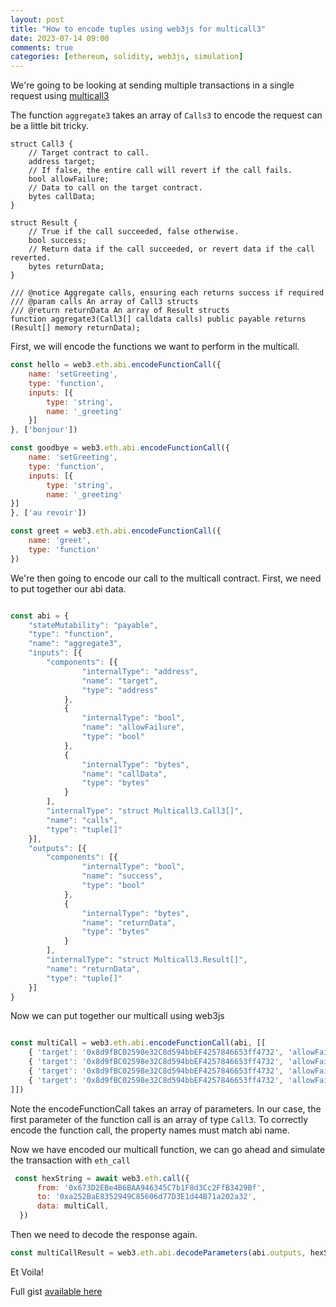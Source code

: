 ```yaml
---
layout: post
title: "How to encode tuples using web3js for multicall3"
date: 2023-07-14 09:00
comments: true
categories: [ethereum, solidity, web3js, simulation]
---
```


We're going to be looking at sending multiple transactions in a single request using [multicall3](https://github.com/mds1/multicall)

The function `aggregate3` takes an array of `Calls3` to encode the request can be a little bit tricky. 

```solidity
struct Call3 {
    // Target contract to call.
    address target;
    // If false, the entire call will revert if the call fails.
    bool allowFailure;
    // Data to call on the target contract.
    bytes callData;
}

struct Result {
    // True if the call succeeded, false otherwise.
    bool success;
    // Return data if the call succeeded, or revert data if the call reverted.
    bytes returnData;
}

/// @notice Aggregate calls, ensuring each returns success if required
/// @param calls An array of Call3 structs
/// @return returnData An array of Result structs
function aggregate3(Call3[] calldata calls) public payable returns (Result[] memory returnData);
```

First, we will encode the functions we want to perform in the multicall. 

```js
const hello = web3.eth.abi.encodeFunctionCall({ 
    name: 'setGreeting',
    type: 'function',
    inputs: [{
        type: 'string',
        name: '_greeting'
    }]
}, ['bonjour'])

const goodbye = web3.eth.abi.encodeFunctionCall({ 
    name: 'setGreeting',
    type: 'function',
    inputs: [{
        type: 'string',
        name: '_greeting'
}]
}, ['au revoir'])

const greet = web3.eth.abi.encodeFunctionCall({
    name: 'greet',
    type: 'function'
})

```

We're then going to encode our call to the multicall contract. First, we need to put together our abi data.

```js

const abi = {
	"stateMutability": "payable",
	"type": "function",
	"name": "aggregate3",
	"inputs": [{
		"components": [{
				"internalType": "address",
				"name": "target",
				"type": "address"
			},
			{
				"internalType": "bool",
				"name": "allowFailure",
				"type": "bool"
			},
			{
				"internalType": "bytes",
				"name": "callData",
				"type": "bytes"
			}
		],
		"internalType": "struct Multicall3.Call3[]",
		"name": "calls",
		"type": "tuple[]"
	}],
	"outputs": [{
		"components": [{
				"internalType": "bool",
				"name": "success",
				"type": "bool"
			},
			{
				"internalType": "bytes",
				"name": "returnData",
				"type": "bytes"
			}
		],
		"internalType": "struct Multicall3.Result[]",
		"name": "returnData",
		"type": "tuple[]"
	}]
}
```

Now we can put together our multicall using web3js

```js

const multiCall = web3.eth.abi.encodeFunctionCall(abi, [[
    { 'target': '0x8d9fBC02598e32C8d594bbEF4257846653ff4732', 'allowFailure': false, "callData": hello },
    { 'target': '0x8d9fBC02598e32C8d594bbEF4257846653ff4732', 'allowFailure': false, "callData": greet },
    { 'target': '0x8d9fBC02598e32C8d594bbEF4257846653ff4732', 'allowFailure': false, "callData": goodbye },
    { 'target': '0x8d9fBC02598e32C8d594bbEF4257846653ff4732', 'allowFailure': false, "callData": greet },
]])

```

Note the encodeFunctionCall takes an array of parameters. In our case, the first parameter of the function call is an array of type `Call3`. To correctly encode the function call, the property names must match abi name. 

Now we have encoded our multicall function, we can go ahead and simulate the transaction with `eth_call`

```js
 const hexString = await web3.eth.call({
      from: '0x673D2EBe4B6BAA946345C7b1F8d3Cc2FfB3429Bf',
      to: '0xa252BaE8352949C85606d77D3E1d44B71a202a32',
      data: multiCall,
  })

```

Then we need to decode the response again.

```js
const multiCallResult = web3.eth.abi.decodeParameters(abi.outputs, hexString).returnData
```

Et Voila! 


Full gist [available here](https://gist.github.com/antonydenyer/9f58b81f6fe2ede4baa1c02d1c71d741)